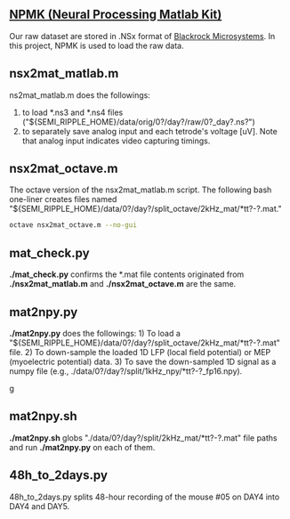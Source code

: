 ## [NPMK (Neural Processing Matlab Kit)](https://github.com/BlackrockMicrosystems/NPMK)
Our raw dataset are stored in .NSx format of [Blackrock Microsystems](https://www.blackrockmicro.com/). In this project, NPMK is used to load the raw data.


## nsx2mat_matlab.m
ns2mat_matlab.m does the followings:
1) to load *.ns3 and *.ns4 files ("${SEMI_RIPPLE_HOME}/data/orig/0?/day?/raw/0?_day?.ns?")
2) to separately save analog input and each tetrode's voltage [uV]. Note that analog input indicates video capturing timings.


## nsx2mat_octave.m
The octave version of the nsx2mat_matlab.m script. The following bash one-liner creates files named "${SEMI_RIPPLE_HOME}/data/0?/day?/split_octave/2kHz_mat/*tt?-?.mat."
``` bash
octave nsx2mat_octave.m --no-gui
```

## mat_check.py
**./mat_check.py** confirms the *.mat file contents originated from **./nsx2mat_matlab.m** and **./nsx2mat_octave.m** are the same.


## mat2npy.py
**./mat2npy.py** does the followings:
    1) To load a "${SEMI_RIPPLE_HOME}/data/0?/day?/split_octave/2kHz_mat/*tt?-?.mat" file.
    2) To down-sample the loaded 1D LFP (local field potential) or MEP (myoelectric potential) data.
    3) To save the down-sampled 1D signal as a numpy file (e.g., ./data/0?/day?/split/1kHz_npy/*tt?-?_fp16.npy).
    
g

## mat2npy.sh
**./mat2npy.sh** globs "./data/0?/day?/split/2kHz_mat/*tt?-?.mat" file paths and run **./mat2npy.py** on each of them.


## 48h_to_2days.py
48h_to_2days.py splits 48-hour recording of the mouse #05 on DAY4 into DAY4 and DAY5.
